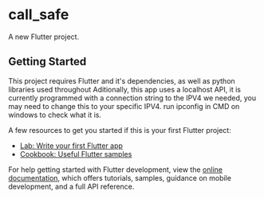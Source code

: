 # call_safe

A new Flutter project.

## Getting Started

This project requires Flutter and it's dependencies, as well as python libraries used throughout
Aditionally, this app uses a localhost API, it is currently programmed with a connection string to the IPV4 we needed, 
you may need to change this to your specific IPV4.
run ipconfig in CMD on windows to check what it is.

A few resources to get you started if this is your first Flutter project:

- [Lab: Write your first Flutter app](https://docs.flutter.dev/get-started/codelab)
- [Cookbook: Useful Flutter samples](https://docs.flutter.dev/cookbook)

For help getting started with Flutter development, view the
[online documentation](https://docs.flutter.dev/), which offers tutorials,
samples, guidance on mobile development, and a full API reference.
